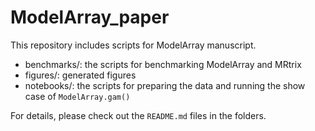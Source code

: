 # ModelArray_paper
This repository includes scripts for ModelArray manuscript.

* benchmarks/: the scripts for benchmarking ModelArray and MRtrix
* figures/: generated figures
* notebooks/: the scripts for preparing the data and running the show case of `ModelArray.gam()`

For details, please check out the `README.md` files in the folders.